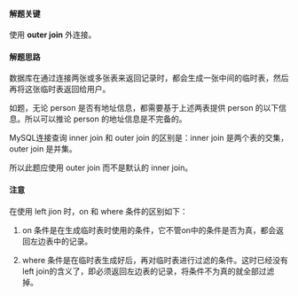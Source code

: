 #### 解题关键

使用 **outer join** 外连接。

#### 解题思路

数据库在通过连接两张或多张表来返回记录时，都会生成一张中间的临时表，然后再将这张临时表返回给用户。 

如题，无论 person 是否有地址信息，都需要基于上述两表提供 person 的以下信息。所以可以推论 person 的地址信息是不完备的。

MySQL连接查询 inner join 和 outer join 的区别是：inner join 是两个表的交集，outer join 是并集。

所以此题应使用 outer join 而不是默认的 inner join。

#### 注意

在使用 left jion 时，on 和 where 条件的区别如下：

1. on 条件是在生成临时表时使用的条件，它不管on中的条件是否为真，都会返回左边表中的记录。

2. where 条件是在临时表生成好后，再对临时表进行过滤的条件。这时已经没有left join的含义了，即必须返回左边表的记录，将条件不为真的就全部过滤掉。 

